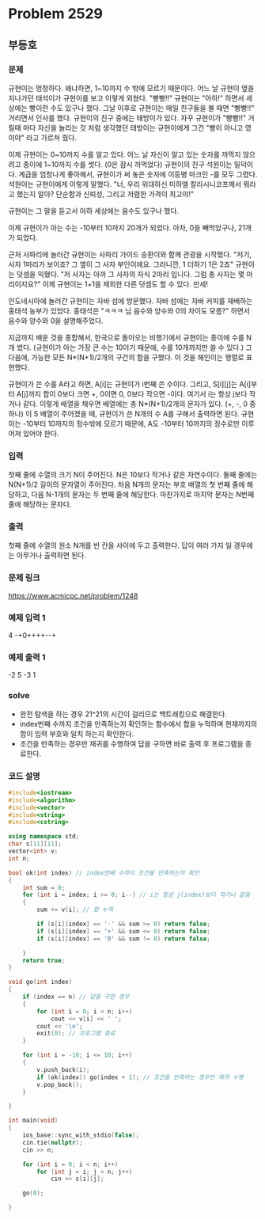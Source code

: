# Problem 2529

## 부등호

### 문제
규현이는 멍청하다. 왜냐하면, 1~10까지 수 밖에 모르기 때문이다. 어느 날 규현이 옆을 지나가던 태석이가 규현이를 보고 이렇게 외쳤다. "빵빵!!" 규현이는 "아하!" 하면서 세상에는 빵이란 수도 있구나 했다. 그날 이후로 규현이는 매일 친구들을 볼 때면 "빵빵!!" 거리면서 인사를 했다. 규현이의 친구 중에는 태방이가 있다. 자꾸 규현이가 "빵빵!!" 거릴때 마다 자신을 놀리는 것 처럼 생각했던 태방이는 규현이에게 그건 "빵이 아니고 영이야" 라고 가르쳐 줬다.

이제 규현이는 0~10까지 수를 알고 있다. 어느 날 자신이 알고 있는 숫자를 까먹지 않으려고 종이에 1~10까지 수를 썻다. (0은 잠시 까먹었다) 규현이의 친구 석원이는 밀덕이다. 계급을 엄청나게 좋아해서, 규현이가 써 놓은 숫자에 이등병 마크인 -를 모두 그렸다. 석원이는 규현이에게 이렇게 말했다. "너, 우리 위대하신 미하엘 칼라시니코프께서 뭐라고 했는지 알아? 단순함과 신뢰성, 그리고 저렴한 가격이 최고야!"

규현이는 그 말을 듣고서 아하 세상에는 음수도 있구나 했다.

이제 규현이가 아는 수는 -10부터 10까지 20개가 되었다. 아차, 0을 빼먹었구나, 21개가 되었다.

근처 사파리에 놀러간 규현이는 사파리 가이드 승환이와 함께 관광을 시작했다. "저기, 사자 1마리가 보이죠? 그 옆이 그 사자 부인이에요. 그러니깐, 1 더하기 1은 2죠" 규현이는 덧셈을 익혔다. "저 사자는 아까 그 사자의 자식 2마리 입니다. 그럼 총 사자는 몇 마리이지요?" 이제 규현이는 1+1을 제외한 다른 덧셈도 할 수 있다. 만세!

인도네시아에 놀러간 규현이는 자바 섬에 방문했다. 자바 섬에는 자바 커피를 재배하는 홍태석 농부가 있었다. 홍태석은 "ㅋㅋㅋ 님 음수와 양수와 0의 차이도 모름?" 하면서 음수와 양수와 0을 설명해주었다.

지금까지 배운 것을 종합해서, 한국으로 돌아오는 비행기에서 규현이는 종이에 수를 N개 썼다. (규현이가 아는 가장 큰 수는 10이기 때문에, 수를 10개까지만 쓸 수 있다.)  그 다음에, 가능한 모든 N*(N+1)/2개의 구간의 합을 구했다. 이 것을 해인이는 행렬로 표현했다.

규현이가 쓴 수를 A라고 하면, A[i]는 규현이가 i번째 쓴 수이다. 그리고, S[i][j]는 A[i]부터 A[j]까지 합이 0보다 크면 +, 0이면 0, 0보다 작으면 -이다. 여기서 i는 항상 j보다 작거나 같다. 이렇게 배열을 채우면 배열에는 총 N*(N+1)/2개의 문자가 있다. (+, -, 0 중 하나) 이 S 배열이 주어졌을 때, 규현이가 쓴 N개의 수 A를 구해서 출력하면 된다. 규현이는 -10부터 10까지의 정수밖에 모르기 때문에, A도 -10부터 10까지의 정수로만 이루어져 있어야 한다.

### 입력
첫째 줄에 수열의 크기 N이 주어진다. N은 10보다 작거나 같은 자연수이다. 둘째 줄에는 N(N+1)/2 길이의 문자열이 주어진다. 처음 N개의 문자는 부호 배열의 첫 번째 줄에 해당하고, 다음 N-1개의 문자는 두 번째 줄에 해당한다. 마찬가지로 마지막 문자는 N번째 줄에 해당하는 문자다.

### 출력
첫째 줄에 수열의 원소 N개를 빈 칸을 사이에 두고 출력한다. 답이 여러 가지 일 경우에는 아무거나 출력하면 된다.

### 문제 링크
<https://www.acmicpc.net/problem/1248>

### 예제 입력 1
4
-+0++++--+

### 예제 출력 1
-2 5 -3 1

### solve
- 완전 탐색을 하는 경우 21^21의 시간이 걸리므로 백트래킹으로 해결한다.
- index번째 수까지 조건을 만족하는지 확인하는 함수에서 합을 누적하며 현재까지의 합이 입력 부호와 일치 하는지 확인한다.
- 조건을 만족하는 경우만 재귀를 수행하여 답을 구하면 바로 출력 후 프로그램을 종료한다.

### 코드 설명
```C++
#include<iostream>
#include<algorithm>
#include<vector>
#include<string>
#include<cstring>

using namespace std;
char s[11][11];
vector<int> v;
int n;

bool ok(int index) // index번째 수까지 조건을 만족하는지 확인
{
	int sum = 0;
	for (int i = index; i >= 0; i--) // i는 항상 j(index)보다 작거나 같음
	{
		sum += v[i]; // 합 누적

		if (s[i][index] == '-' && sum >= 0) return false;
		if (s[i][index] == '+' && sum <= 0) return false;
		if (s[i][index] == '0' && sum != 0) return false;

	}
	return true;
}

void go(int index)
{
	if (index == n) // 답을 구한 경우
	{
		for (int i = 0; i < n; i++)
			cout << v[i] << ' ';
		cout << '\n';
		exit(0); // 프로그램 종료
	}

	for (int i = -10; i <= 10; i++)
	{
		v.push_back(i);
		if (ok(index)) go(index + 1); // 조건을 만족하는 경우만 재귀 수행
		v.pop_back();
	}

}

int main(void)
{
	ios_base::sync_with_stdio(false);
	cin.tie(nullptr);
	cin >> n;

	for (int i = 0; i < n; i++)
		for (int j = i; j < n; j++)
			cin >> s[i][j];

	go(0);

}

```
